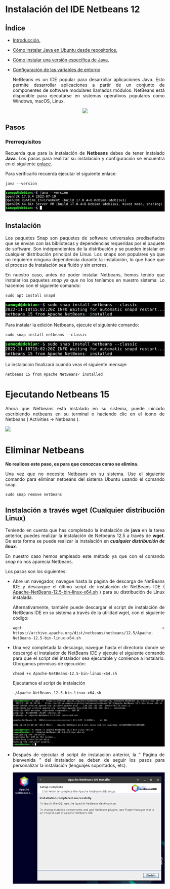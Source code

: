 <div align="justify">

# Instalación del IDE Netbeans 12

## Índice
- [Introducción.](#introducción)
- [Cómo instalar Java en Ubuntu desde repositorios.](#cómo-instalar-java-en-ubuntu-desde-repositorios)
- [Cómo instalar una versión específica de Java.](#cómo-instalar-una-versión-específica-de-java)
- [Configuración de las variables de entorno](#configuración-de-las-variables-de-entorno)

  NetBeans es un IDE popular para desarrollar aplicaciones Java. Esto permite desarrollar aplicaciones a partir de un conjunto de componentes de software modulares llamados módulos. NetBeans está disponible para ejecutarse en sistemas operativos populares como Windows, macOS, Linux.

<div align="center">
  <img src="https://www.linuxadictos.com/wp-content/uploads/apache-netbeans.jpg" width="250px">
</div>

## Pasos

### Prerrequisitos

  Recuerda que para la instalación de __Netbeans__ debes de tener instalado __Java__. Los pasos para realizar su instalación y configuración se encuentra en el siguiente [enlace](tarea-jdk.md).

  Para verificarlo recuerda ejecutar el siguiente enlace:

  ```console
  java --version
  ``` 
  
  <img src="https://github.com/samugd17/Entornos-de-desarrollo/blob/main/TAREAS/Tarea6/IMG/1.%20JAVA%20VERSION.png">
  
  <br>

## Instalación

  Los paquetes Snap son paquetes de software universales prediseñados que se envían con las bibliotecas y dependencias requeridas por el paquete de software. Son independientes de la distribución y se pueden instalar en cualquier distribución principal de Linux. Los snaps son populares ya que no requieren ninguna dependencia durante la instalación, lo que hace que el proceso de instalación sea fluido y sin errores.
  
  En nuestro caso, antes de poder instalar Netbeans, hemos tenido que instalar los paquetes _snap_ ya que no los teníamos en nuestro sistema.
  Lo hacemos con el siguiente comando:
  
  ```console
  sudo apt install snapd
  ```
  
  <img src="https://github.com/samugd17/Entornos-de-desarrollo/blob/main/TAREAS/Tarea6/IMG/3.%20NETBEANS%20INSTALLATION%20(WRONG).png">
  
  <br>

  Para instalar la edición Netbeans, ejecute el siguiente comando:

```console
sudo snap install netbeans --classic
```
  
  <img src="https://github.com/samugd17/Entornos-de-desarrollo/blob/main/TAREAS/Tarea6/IMG/3.%20NETBEANS%20INSTALLATION%20(WRONG).png">
  
  <br>

  La instalación finalizará cuando veas el siguiente mensaje:

  ```console
  netbeans 15 from Apache NetBeans✓ installed
  ```

# Ejecutando Netbeans 15

  Ahora que Netbeans está instalado en su sistema, puede iniciarlo escribiendo netbeans en su terminal o haciendo clic en el icono de Netbeans ( Activities -> Netbeans ).
  
  <img src="https://liukin.es/wp-content/uploads/2021/10/Como-instalar-Netbeans-en-Ubuntu-Linux.png" width="550px">
  
  <br>

# Eliminar Netbeans

__No realices este paso, es para que conozcas como se elimina__.

 Una vez que no necesite Netbeans en su sistema. Use el siguiente comando para eliminar netbeans del sistema Ubuntu usando el comando snap.

```console
sudo snap remove netbeans
```

## Instalación a través wget (Cualquier distribución Linux)

Teniendo en cuenta que has completado la instalación de __java__ en la tarea anterior, puedes realizar la instalación de Netbeans 12.5 a través de __wget__. De esta forma se puede realizar la instalación en ___cualquier distribución de linux___.
  
  En nuestro caso hemos empleado este método ya que con el comando _snap_ no nos aparecía Netbeans.

Los pasos son los siguientes:
- Abre un navegador, navegue hasta la página de descarga de NetBeans IDE y descargue el último script de instalación de NetBeans IDE ([ Apache-NetBeans-12.5-bin-linux-x64.sh](https://netbeans.apache.org/download/nb125/nb125.html) ) para su distribución de Linux instalada.

  Alternativamente, también puede descargar el script de instalación de NetBeans IDE en su sistema a través de la utilidad wget, con el siguiente código:
  ```console
  wget -c  https://archive.apache.org/dist/netbeans/netbeans/12.5/Apache-NetBeans-12.5-bin-linux-x64.sh
  ```
- Una vez completada la descarga, navegue hasta el directorio donde se descargó el instalador de NetBeans IDE y ejecute el siguiente comando para que el script del instalador sea ejecutable y comience a instalarlo.
  Otorgamos permisos de ejecución:
  ```code
  chmod +x Apache-NetBeans-12.5-bin-linux-x64.sh 
  ```
  Ejecutamos el script de instalación
  ```code
  ./Apache-NetBeans-12.5-bin-linux-x64.sh
  ```
  
  <img src="https://github.com/samugd17/Entornos-de-desarrollo/blob/main/TAREAS/Tarea6/IMG/4.%20INSTALLATION%20NETBEANS.png">
  
  <br>
  
- Después de ejecutar el script de instalación anterior, la “ Página de bienvenida ” del instalador se deben de seguir los pasos para personalizar la instalación (lenguajes soportados, etc).
  
  <img src="https://github.com/samugd17/Entornos-de-desarrollo/blob/main/TAREAS/Tarea6/IMG/5.%20FINAL%20STEP.png">

</div>
